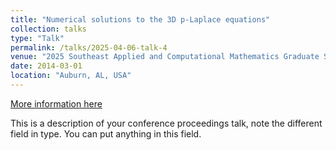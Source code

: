 ```yaml
---
title: "Numerical solutions to the 3D p-Laplace equations"
collection: talks
type: "Talk"
permalink: /talks/2025-04-06-talk-4
venue: "2025 Southeast Applied and Computational Mathematics Graduate Student Workshop, Auburn University"
date: 2014-03-01
location: "Auburn, AL, USA"
---
```


[More information here]( )

This is a description of your conference proceedings talk, note the different field in type. You can put anything in this field.
